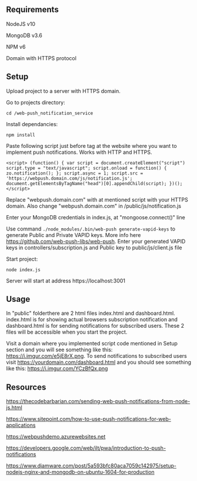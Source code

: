 ## Requirements

NodeJS v10

MongoDB v3.6

NPM v6

Domain with HTTPS protocol

## Setup

Upload project to a server with HTTPS domain.

Go to projects directory:

`cd /web-push_notification_service`

Install dependancies:

`npm install`

Paste following script just before </head> tag at the website where you want to implement push notifications. Works with HTTP and HTTPS.

`<script>
    (function() {
        var script = document.createElement("script")
        script.type = "text/javascript";
        script.onload = function() {
            zo.notification();
        };
        script.async = 1;
        script.src = 'https://webpush.domain.com/js/notification.js';
        document.getElementsByTagName("head")[0].appendChild(script);
    })();
</script>`

Replace "webpush.domain.com" with at mentioned script with your HTTPS domain. Also change "webpush.domain.com" in /public/js/notification.js

Enter your MongoDB credentials in index.js, at "mongoose.connect()" line

Use command `./node_modules/.bin/web-push generate-vapid-keys` to generate Public and Private VAPID keys. More info here https://github.com/web-push-libs/web-push. Enter your generated VAPID keys in controllers/subscription.js and Public key to public/js/client.js file

Start project:

`node index.js`

Server will start at address https://localhost:3001

## Usage

In "public" folderthere are 2 html files index.html and dashboard.html. index.html is for showing actual browsers subscription notification and dashboard.html is for sending notifications for subscribed users. These 2 files will be accessible when you start the project.

Visit a domain where you implemented script code mentioned in Setup section and you will see something like this: https://i.imgur.com/e5jE8rX.png. To send notifications to subscribed users visit https://yourdomain.com/dashboard.html and you should see something like this: https://i.imgur.com/YCzBfQx.png

## Resources

https://thecodebarbarian.com/sending-web-push-notifications-from-node-js.html

https://www.sitepoint.com/how-to-use-push-notifications-for-web-applications

https://webpushdemo.azurewebsites.net

https://developers.google.com/web/ilt/pwa/introduction-to-push-notifications

https://www.djamware.com/post/5a593bfc80aca7059c142975/setup-nodejs-nginx-and-mongodb-on-ubuntu-1604-for-production